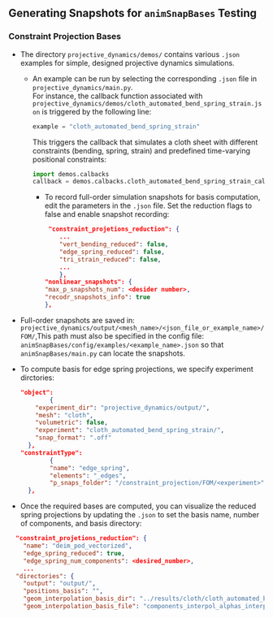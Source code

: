 ## Generating Snapshots for `animSnapBases` Testing

### Constraint Projection Bases

- The directory `projective_dynamics/demos/` contains various `.json` examples for simple, designed projective dynamics simulations.

  - An example can be run by selecting the corresponding `.json` file in `projective_dynamics/main.py`.  
    For instance, the callback function associated with `projective_dynamics/demos/cloth_automated_bend_spring_strain.json` is triggered by the following line:
      ```python
      example = "cloth_automated_bend_spring_strain"
    
      ```
      This triggers the callback that simulates a cloth sheet with different constraints (bending, spring, strain) 
      and predefined time-varying positional constraints:
      ```python
      import demos.calbacks
      callback = demos.calbacks.cloth_automated_bend_spring_strain_callback(args, record_fom_info, params)
      ```

    - To record full-order simulation snapshots for basis computation, edit the parameters 
    in the ``.json`` file. Set the reduction flags to false and enable snapshot recording:
        ```json
         "constraint_projetions_reduction": {
            ...
            "vert_bending_reduced": false,
            "edge_spring_reduced": false,
            "tri_strain_reduced": false,
            ...
            },
        "nonlinear_snapshots": {
        "max_p_snapshots_num": <desider number>,
        "recodr_snapshots_info": true
        },
        ```
- Full-order snapshots are saved in:
``projective_dynamics/output/<mesh_name>/<json_file_or_example_name>/FOM/``,This path must also be specified in 
  the config file: ``animSnapBases/config/examples/<example_name>.json`` so that ``animSnapBases/main.py`` can locate the snapshots.

- To compute basis for edge spring projections, we specify experiment dirctories:
  ```json
  "object":
          {
      "experiment_dir": "projective_dynamics/output/",
      "mesh": "cloth",
      "volumetric": false,
      "experiment": "cloth_automated_bend_spring_strain/",
      "snap_format": ".off"
    },
  "constraintType":
          {
          "name": "edge_spring",
          "elements": "_edges",
          "p_snaps_folder": "/constraint_projection/FOM/<experiment>",
    },  
  ```
  
- Once the required bases are computed, you can visualize the reduced spring projections by updating the 
``.json`` to set the basis name, number of components, and basis directory:
```json
  "constraint_projetions_reduction": {
    "name": "deim_pod_vectorized",
    "edge_spring_reduced": true,
    "edge_spring_num_components": <desired_number>,
    ...
  "directories": {
    "output": "output/",
    "positions_basis": "",
    "geom_interpolation_basis_dir": "../results/cloth/cloth_automated_bend_spring_strain/p_bases/",
    "geom_interpolation_basis_file": "components_interpol_alphas_interpol_verts_interpol_alpha_ranges.npz",
```
  
  
